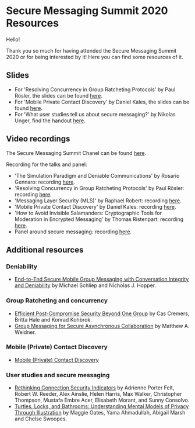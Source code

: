# Secure Messaging Summit 2020 Resources

Hello!

Thank you so much for having attended the Secure Messaging Summit 2020 or for
being interested by it! Here you can find some resources of it.

## Slides

* For 'Resolving Concurrency in Group Ratcheting Protocols' by Paul Rösler, the
  slides can be found [here](https://github.com/claucece/Secure-Messaging-Summit/blob/gh-pages/slides/200903_groupCosts_messagingSummit-1603666408099.pdf).
* For 'Mobile Private Contact Discovery' by Daniel Kales, the
  slides can be found [here](https://github.com/claucece/Secure-Messaging-Summit/blob/gh-pages/slides/contact_discovery.pdf).
* For 'What user studies tell us about secure messaging?' by Nikolas Unger, find
  the handout [here](https://cs.uwaterloo.ca/~njunger/usability.pdf).

## Video recordings

The Secure Messaging Summit Chanel can be found [here](https://www.youtube.com/channel/UCTn4fr1ZfKYXzqy9GIuLmAw?view_as=subscriber).

Recording for the talks and panel:

* 'The Simulation Paradigm and Deniable Communications' by Rosario Gennaro: recording [here](https://www.youtube.com/watch?v=PTnEPOm4hg4).
* 'Resolving Concurrency in Group Ratcheting Protocols' by Paul Rösler: recording [here](https://www.youtube.com/watch?v=A5ZTAfpxJS0&t=31s).
* 'Messaging Layer Security (MLS)' by Raphael Robert: recording [here](https://www.youtube.com/watch?v=1_athhQBHhg&t=11s).
* 'Mobile Private Contact Discovery' by Daniel Kales: recording [here](https://www.youtube.com/watch?v=-pwZTaYNEqk&t=2s).
* 'How to Avoid Invisible Salamanders: Cryptographic Tools for Moderation in Encrypted Messaging' by Thomas Ristenpart: recording [here](https://www.youtube.com/watch?v=fN8E9fwj7cE).
* Panel around secure messaging: recording [here](https://www.youtube.com/watch?v=fN8E9fwj7cE).


## Additional resources

### Deniability

* [End-to-End Secure Mobile Group Messaging with Conversation Integrity and Deniability](https://dl.acm.org/doi/10.1145/3338498.3358644)
  by Michael Schliep and Nicholas J. Hopper.

### Group Ratcheting and concurrency

* [Efficient Post-Compromise Security Beyond One Group](https://eprint.iacr.org/2019/477.pdf)
  by Cas Cremers, Britta Hale and Konrad Kohbrok.
* [Group Messaging for Secure Asynchronous Collaboration](https://mattweidner.com/acs-dissertation.pdf)
  by Matthew A. Weidner.

### Mobile (Private) Contact Discovery

* [Mobile (Private) Contact Discovery](https://contact-discovery.github.io/)

### User studies and secure messaging

* [Rethinking Connection Security Indicators](https://www.usenix.org/system/files/conference/soups2016/soups2016-paper-porter-felt.pdf)
  by Adrienne Porter Felt, Robert W. Reeder, Alex Ainslie, Helen Harris, Max Walker,
  Christopher Thompson, Mustafa Embre Acer, Elisabeth Morant, and Sunny Consolvo.
* [Turtles, Locks, and Bathrooms: Understanding Mental Models of Privacy Through Illustration](https://www.researchgate.net/publication/327994051_Turtles_Locks_and_Bathrooms_Understanding_Mental_Models_of_Privacy_Through_Illustration)
  by Maggie Oates, Yama Ahmadullah, Abigail Marsh and Chelse Swoopes.

